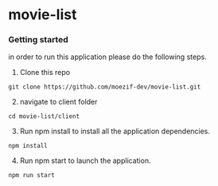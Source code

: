 # movie-list

### Getting started
in order to run this application please do the following steps.

1. Clone this repo
```
git clone https://github.com/moezif-dev/movie-list.git
```

2. navigate to client folder
```
cd movie-list/client
```
3. Run npm install to install all the application dependencies. 
```
npm install
```
4. Run npm start to launch the application.
```
npm run start
```

